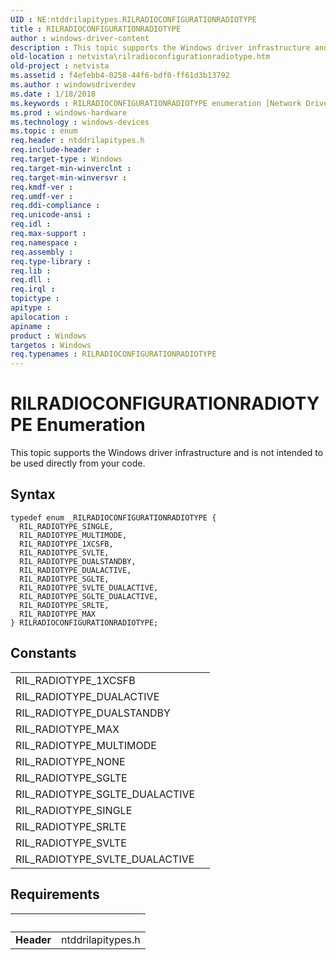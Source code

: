 ```yaml
---
UID : NE:ntddrilapitypes.RILRADIOCONFIGURATIONRADIOTYPE
title : RILRADIOCONFIGURATIONRADIOTYPE
author : windows-driver-content
description : This topic supports the Windows driver infrastructure and is not intended to be used directly from your code.
old-location : netvista\rilradioconfigurationradiotype.htm
old-project : netvista
ms.assetid : f4efebb4-0258-44f6-bdf0-ff61d3b13792
ms.author : windowsdriverdev
ms.date : 1/18/2018
ms.keywords : RILRADIOCONFIGURATIONRADIOTYPE enumeration [Network Drivers Starting with Windows Vista], ntddrilapitypes/RIL_RADIOTYPE_DUALACTIVE, RIL_RADIOTYPE_SVLTE, RIL_RADIOTYPE_MAX, RIL_RADIOTYPE_MULTIMODE, ntddrilapitypes/RIL_RADIOTYPE_SVLTE, ntddrilapitypes/RIL_RADIOTYPE_SVLTE_DUALACTIVE, ntddrilapitypes/RIL_RADIOTYPE_MAX, ntddrilapitypes/RIL_RADIOTYPE_SINGLE, RIL_RADIOTYPE_1XCSFB, ntddrilapitypes/RILRADIOCONFIGURATIONRADIOTYPE, RIL_RADIOTYPE_SGLTE, RIL_RADIOTYPE_SVLTE_DUALACTIVE, ntddrilapitypes/RIL_RADIOTYPE_SGLTE_DUALACTIVE, ntddrilapitypes/RIL_RADIOTYPE_SGLTE, RIL_RADIOTYPE_SGLTE_DUALACTIVE, ntddrilapitypes/RIL_RADIOTYPE_SRLTE, ntddrilapitypes/RIL_RADIOTYPE_MULTIMODE, ntddrilapitypes/RIL_RADIOTYPE_DUALSTANDBY, RIL_RADIOTYPE_DUALSTANDBY, RIL_RADIOTYPE_SINGLE, netvista.rilradioconfigurationradiotype, RIL_RADIOTYPE_DUALACTIVE, RILRADIOCONFIGURATIONRADIOTYPE, ntddrilapitypes/RIL_RADIOTYPE_1XCSFB, RIL_RADIOTYPE_SRLTE
ms.prod : windows-hardware
ms.technology : windows-devices
ms.topic : enum
req.header : ntddrilapitypes.h
req.include-header : 
req.target-type : Windows
req.target-min-winverclnt : 
req.target-min-winversvr : 
req.kmdf-ver : 
req.umdf-ver : 
req.ddi-compliance : 
req.unicode-ansi : 
req.idl : 
req.max-support : 
req.namespace : 
req.assembly : 
req.type-library : 
req.lib : 
req.dll : 
req.irql : 
topictype : 
apitype : 
apilocation : 
apiname : 
product : Windows
targetos : Windows
req.typenames : RILRADIOCONFIGURATIONRADIOTYPE
---
```


# RILRADIOCONFIGURATIONRADIOTYPE Enumeration
This topic supports the Windows driver infrastructure and is not intended to be used directly from your code.

## Syntax
````
typedef enum _RILRADIOCONFIGURATIONRADIOTYPE { 
  RIL_RADIOTYPE_SINGLE,
  RIL_RADIOTYPE_MULTIMODE,
  RIL_RADIOTYPE_1XCSFB,
  RIL_RADIOTYPE_SVLTE,
  RIL_RADIOTYPE_DUALSTANDBY,
  RIL_RADIOTYPE_DUALACTIVE,
  RIL_RADIOTYPE_SGLTE,
  RIL_RADIOTYPE_SVLTE_DUALACTIVE,
  RIL_RADIOTYPE_SGLTE_DUALACTIVE,
  RIL_RADIOTYPE_SRLTE,
  RIL_RADIOTYPE_MAX
} RILRADIOCONFIGURATIONRADIOTYPE;
````

## Constants

<table>

<tr>
<td>RIL_RADIOTYPE_1XCSFB</td>
<td></td>
</tr>

<tr>
<td>RIL_RADIOTYPE_DUALACTIVE</td>
<td></td>
</tr>

<tr>
<td>RIL_RADIOTYPE_DUALSTANDBY</td>
<td></td>
</tr>

<tr>
<td>RIL_RADIOTYPE_MAX</td>
<td></td>
</tr>

<tr>
<td>RIL_RADIOTYPE_MULTIMODE</td>
<td></td>
</tr>

<tr>
<td>RIL_RADIOTYPE_NONE</td>
<td></td>
</tr>

<tr>
<td>RIL_RADIOTYPE_SGLTE</td>
<td></td>
</tr>

<tr>
<td>RIL_RADIOTYPE_SGLTE_DUALACTIVE</td>
<td></td>
</tr>

<tr>
<td>RIL_RADIOTYPE_SINGLE</td>
<td></td>
</tr>

<tr>
<td>RIL_RADIOTYPE_SRLTE</td>
<td></td>
</tr>

<tr>
<td>RIL_RADIOTYPE_SVLTE</td>
<td></td>
</tr>

<tr>
<td>RIL_RADIOTYPE_SVLTE_DUALACTIVE</td>
<td></td>
</tr>
</table>


## Requirements
| &nbsp; | &nbsp; |
| ---- |:---- |
| **Header** | ntddrilapitypes.h |